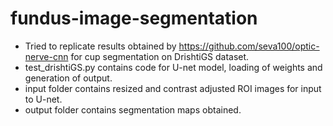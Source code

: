 # fundus-image-segmentation
* Tried to replicate results obtained by https://github.com/seva100/optic-nerve-cnn for cup segmentation on DrishtiGS dataset.
* test_drishtiGS.py contains code for U-net model, loading of weights and generation of output.
* input folder contains resized and contrast adjusted ROI images for input to U-net.
* output folder contains segmentation maps obtained.
